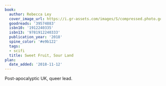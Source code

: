 ```yaml
---
book:
  author: Rebecca Ley
  cover_image_url: https://i.gr-assets.com/images/S/compressed.photo.goodreads.com/books/1539643164l/39574883._SX98_.jpg
  goodreads: '39574883'
  isbn10: '1912240335'
  isbn13: '9781912240333'
  publication_year: '2018'
  spine_color: '#e9b122'
  tags:
  - scifi
  title: Sweet Fruit, Sour Land
plan:
  date_added: '2018-11-12'
---
```


Post-apocalyptic UK, queer lead.
